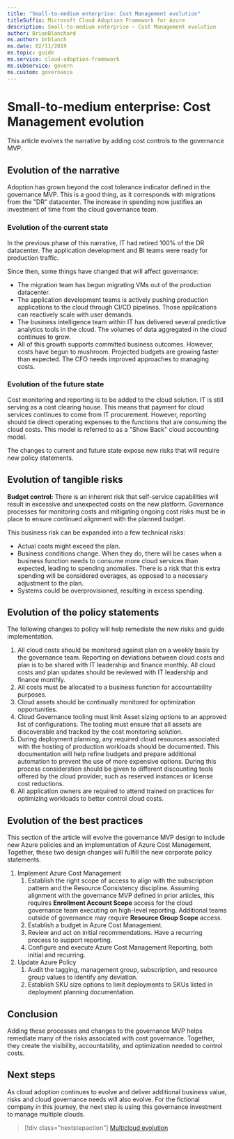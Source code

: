 ```yaml
---
title: "Small-to-medium enterprise: Cost Management evolution"
titleSuffix: Microsoft Cloud Adoption Framework for Azure
description: Small-to-medium enterprise – Cost Management evolution
author: BrianBlanchard
ms.author: brblanch
ms.date: 02/11/2019
ms.topic: guide
ms.service: cloud-adoption-framework
ms.subservice: govern
ms.custom: governance
---
```


# Small-to-medium enterprise: Cost Management evolution

This article evolves the narrative by adding cost controls to the governance MVP.

## Evolution of the narrative

Adoption has grown beyond the cost tolerance indicator defined in the governance MVP. This is a good thing, as it corresponds with migrations from the "DR" datacenter. The increase in spending now justifies an investment of time from the cloud governance team.

### Evolution of the current state

In the previous phase of this narrative, IT had retired 100% of the DR datacenter. The application development and BI teams were ready for production traffic.

Since then, some things have changed that will affect governance:

- The migration team has begun migrating VMs out of the production datacenter.
- The application development teams is actively pushing production applications to the cloud through CI/CD pipelines. Those applications can reactively scale with user demands.
- The business intelligence team within IT has delivered several predictive analytics tools in the cloud. The volumes of data aggregated in the cloud continues to grow.
- All of this growth supports committed business outcomes. However, costs have begun to mushroom. Projected budgets are growing faster than expected. The CFO needs improved approaches to managing costs.

### Evolution of the future state

Cost monitoring and reporting is to be added to the cloud solution. IT is still serving as a cost clearing house. This means that payment for cloud services continues to come from IT procurement. However, reporting should tie direct operating expenses to the functions that are consuming the cloud costs. This model is referred to as a "Show Back" cloud accounting model.

The changes to current and future state expose new risks that will require new policy statements.

## Evolution of tangible risks

**Budget control:** There is an inherent risk that self-service capabilities will result in excessive and unexpected costs on the new platform. Governance processes for monitoring costs and mitigating ongoing cost risks must be in place to ensure continued alignment with the planned budget.

This business risk can be expanded into a few technical risks:

- Actual costs might exceed the plan.
- Business conditions change. When they do, there will be cases when a business function needs to consume more cloud services than expected, leading to spending anomalies. There is a risk that this extra spending will be considered overages, as opposed to a necessary adjustment to the plan.
- Systems could be overprovisioned, resulting in excess spending.

## Evolution of the policy statements

The following changes to policy will help remediate the new risks and guide implementation.

1. All cloud costs should be monitored against plan on a weekly basis by the governance team. Reporting on deviations between cloud costs and plan is to be shared with IT leadership and finance monthly. All cloud costs and plan updates should be reviewed with IT leadership and finance monthly.
2. All costs must be allocated to a business function for accountability purposes.
3. Cloud assets should be continually monitored for optimization opportunities.
4. Cloud Governance tooling must limit Asset sizing options to an approved list of configurations. The tooling must ensure that all assets are discoverable and tracked by the cost monitoring solution.
5. During deployment planning, any required cloud resources associated with the hosting of production workloads should be documented. This documentation will help refine budgets and prepare additional automation to prevent the use of more expensive options. During this process consideration should be given to different discounting tools offered by the cloud provider, such as reserved instances or license cost reductions.
6. All application owners are required to attend trained on practices for optimizing workloads to better control cloud costs.

## Evolution of the best practices

This section of the article will evolve the governance MVP design to include new Azure policies and an implementation of Azure Cost Management. Together, these two design changes will fulfill the new corporate policy statements.

1. Implement Azure Cost Management
    1. Establish the right scope of access to align with the subscription pattern and the Resource Consistency discipline. Assuming alignment with the governance MVP defined in prior articles, this requires **Enrollment Account Scope** access for the cloud governance team executing on high-level reporting. Additional teams outside of governance may require **Resource Group Scope** access.
    2. Establish a budget in Azure Cost Management.
    3. Review and act on initial recommendations. Have a recurring process to support reporting.
    4. Configure and execute Azure Cost Management Reporting, both initial and recurring.
2. Update Azure Policy
    1. Audit the tagging, management group, subscription, and resource group values to identify any deviation.
    2. Establish SKU size options to limit deployments to SKUs listed in deployment planning documentation.

## Conclusion

Adding these processes and changes to the governance MVP helps remediate many of the risks associated with cost governance. Together, they create the visibility, accountability, and optimization needed to control costs.

## Next steps

As cloud adoption continues to evolve and deliver additional business value, risks and cloud governance needs will also evolve. For the fictional company in this journey, the next step is using this governance investment to manage multiple clouds.

> [!div class="nextstepaction"]
> [Multicloud evolution](./multi-cloud-evolution.md)
